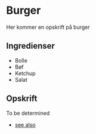 # Burger
Her kommer en opskrift på burger

## Ingredienser

- Bolle
- Bøf
- Ketchup
- Salat

## Opskrift
To be determined

- [see also](folder/)
